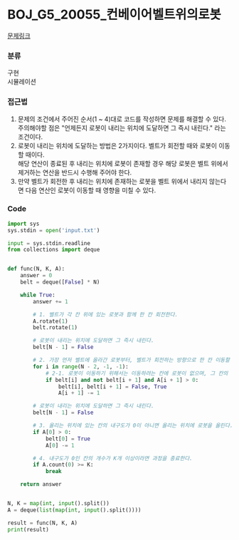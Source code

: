 # BOJ_G5_20055_컨베이어벨트위의로봇

[문제링크](https://www.acmicpc.net/problem/20055)

### 분류
구현<br>
시뮬레이션


### 접근법
1. 문제의 조건에서 주어진 순서(1 ~ 4)대로 코드를 작성하면 문제를 해결할 수 있다.<br>
주의해야할 점은 "언제든지 로봇이 내리는 위치에 도달하면 그 즉시 내린다." 라는 조건이다.
2. 로봇이 내리는 위치에 도달하는 방법은 2가지이다.
벨트가 회전할 때와 로봇이 이동할 때이다.<br>
해당 연산이 종료된 후 내리는 위치에 로봇이 존재할 경우 해당 로봇은 벨트 위에서 제거하는 연산을 반드시 수행해 주어야 한다.
3. 만약 벨트가 회전한 후 내리는 위치에 존재하는 로봇을 벨트 위에서 내리지 않는다면 다음 연산인 로봇이 이동할 때 영향을 미칠 수 있다.



### Code
```python
import sys
sys.stdin = open('input.txt')

input = sys.stdin.readline
from collections import deque


def func(N, K, A):
    answer = 0
    belt = deque([False] * N)

    while True:
        answer += 1

        # 1. 벨트가 각 칸 위에 있는 로봇과 함께 한 칸 회전한다.
        A.rotate(1)
        belt.rotate(1)

        # 로봇이 내리는 위치에 도달하면 그 즉시 내린다.
        belt[N - 1] = False

        # 2. 가장 먼저 벨트에 올라간 로봇부터, 벨트가 회전하는 방향으로 한 칸 이동할 수 있다면 이동한다. 만약 이동할 수 없다면 가만히 있는다.
        for i in range(N - 2, -1, -1):
            # 2-1. 로봇이 이동하기 위해서는 이동하려는 칸에 로봇이 없으며, 그 칸의 내구도가 1 이상 남아 있어야 한다.
            if belt[i] and not belt[i + 1] and A[i + 1] > 0:
                belt[i], belt[i + 1] = False, True
                A[i + 1] -= 1

        # 로봇이 내리는 위치에 도달하면 그 즉시 내린다.
        belt[N - 1] = False

        # 3. 올리는 위치에 있는 칸의 내구도가 0이 아니면 올리는 위치에 로봇을 올린다.
        if A[0] > 0:
            belt[0] = True
            A[0] -= 1

        # 4. 내구도가 0인 칸의 개수가 K개 이상이라면 과정을 종료한다.
        if A.count(0) >= K:
            break

    return answer


N, K = map(int, input().split())
A = deque(list(map(int, input().split())))

result = func(N, K, A)
print(result)
```